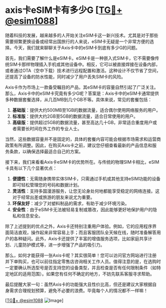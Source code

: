 # axis卡eSIM卡有多少G [[TG💪+ @esim1088](https://t.me/s/esim1088)]

随着科技的发展，越来越多的人开始关注eSIM卡这一新兴技术。尤其是对于那些需要频繁更换设备或经常出国旅行的人来说，eSIM卡无疑是一个非常方便的选择。今天，我们就来聊聊关于Axis卡中的eSIM卡到底有多少G的问题。

首先，我们需要了解什么是eSIM卡。eSIM卡是一种嵌入式SIM卡，它不需要像传统SIM卡那样物理插入手机或其他设备中。相反，它可以被直接焊接在设备内部，或者通过OTA（空中下载）技术进行远程配置和激活。这种设计不仅节省了空间，还提高了设备的防水性能，同时减少了用户丢失SIM卡的风险。

Axis卡作为市场上一款备受瞩目的产品，其eSIM卡的容量自然引起了广泛关注。那么，Axis卡中的eSIM卡究竟有多少G呢？答案是：Axis卡中的eSIM卡通常提供多种数据套餐选择，从几百MB到几个GB不等。具体来说，常见的套餐包括：

1. **基础版**：提供大约500MB至1GB的数据流量，适合偶尔使用网络服务的用户。
2. **标准版**：提供大约2GB至5GB的数据流量，适合日常使用的用户。
3. **高级版**：提供超过5GB的数据流量，甚至高达几十GB，非常适合重度用户或者需要长时间在外工作的专业人士。

当然，这些数据容量并不是固定的，具体的套餐内容可能会根据市场需求和运营商政策有所调整。因此，在购买Axis卡之前，建议您仔细查看最新的产品信息和服务条款，以确保选择最适合自己的方案。

接下来，我们来看看Axis卡eSIM卡的优势所在。与传统的物理SIM卡相比，eSIM卡具有以下几个显著优点：

1. **便捷性**：无需随身携带实体SIM卡，只需通过手机或其他支持eSIM功能的设备即可轻松管理您的号码和数据计划。
2. **灵活性**：支持多国漫游服务，让您无论身处何地都能享受稳定的网络连接。这对于经常出差或旅游的朋友来说尤为重要。
3. **环保友好**：减少了对塑料制品的需求，有助于减少环境污染。
4. **安全性**：由于eSIM卡无法被轻易复制或篡改，因此能够更好地保护用户的隐私和信息安全。

除了上述提到的优点之外，Axis卡还特别注重用户体验。例如，它的应用程序界面简洁直观，操作起来非常容易上手；而且客服团队全天候在线，随时准备解答用户的各种疑问。此外，Axis卡还提供了丰富的增值服务选项，比如家庭共享计划、儿童防护模式等，进一步增强了产品的吸引力。

那么，如何才能获得一张Axis卡呢？其实很简单！您可以访问官方网站进行注册并下单购买，也可以前往指定零售店咨询相关工作人员。值得注意的是，在选购时一定要确认所选型号是否支持您的设备类型，并且检查是否有任何限制条件（如特定地区的适用范围）。如果您有任何不确定的地方，不妨先联系客服寻求帮助。

最后提醒大家一句：虽然Axis卡的功能强大且性价比高，但还是建议大家根据自身需求合理规划预算，避免不必要的浪费。毕竟每个人的情况都不一样嘛！

[[TG💪+ @esim1088](https://t.me/s/esim1088) ![Image](https://i.postimg.cc/4NQfJmqS/Snipaste-2025-05-13-00-14-12.png)]